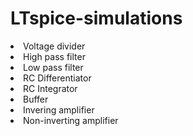# LTspice-simulations

<li>Voltage divider</li>
<li>High pass filter</li>
<li>Low pass filter</li>
<li>RC Differentiator</li>
<li>RC Integrator</li>
<li>Buffer</li>
<li>Invering amplifier</li>
<li>Non-inverting amplifier</li>
